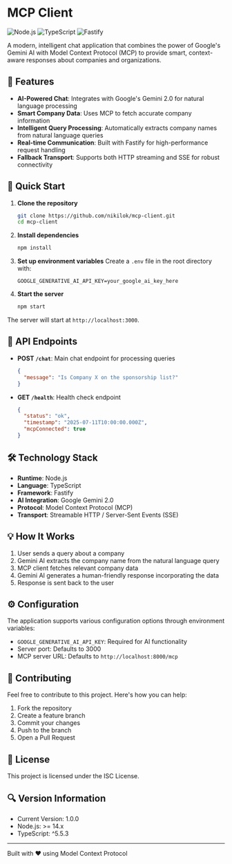 # MCP Client

![Node.js](https://img.shields.io/badge/Node.js-339933?style=for-the-badge&logo=nodedotjs&logoColor=white)
![TypeScript](https://img.shields.io/badge/TypeScript-007ACC?style=for-the-badge&logo=typescript&logoColor=white)
![Fastify](https://img.shields.io/badge/Fastify-000000?style=for-the-badge&logo=fastify&logoColor=white)

A modern, intelligent chat application that combines the power of Google's Gemini AI with Model Context Protocol (MCP) to provide smart, context-aware responses about companies and organizations.

## 🌟 Features

- **AI-Powered Chat**: Integrates with Google's Gemini 2.0 for natural language processing
- **Smart Company Data**: Uses MCP to fetch accurate company information
- **Intelligent Query Processing**: Automatically extracts company names from natural language queries
- **Real-time Communication**: Built with Fastify for high-performance request handling
- **Fallback Transport**: Supports both HTTP streaming and SSE for robust connectivity

## 🚀 Quick Start

1. **Clone the repository**
   ```bash
   git clone https://github.com/nikilok/mcp-client.git
   cd mcp-client
   ```

2. **Install dependencies**
   ```bash
   npm install
   ```

3. **Set up environment variables**
   Create a `.env` file in the root directory with:
   ```env
   GOOGLE_GENERATIVE_AI_API_KEY=your_google_ai_key_here
   ```

4. **Start the server**
   ```bash
   npm start
   ```

The server will start at `http://localhost:3000`.

## 🔌 API Endpoints

- **POST `/chat`**: Main chat endpoint for processing queries
  ```json
  {
    "message": "Is Company X on the sponsorship list?"
  }
  ```

- **GET `/health`**: Health check endpoint
  ```json
  {
    "status": "ok",
    "timestamp": "2025-07-11T10:00:00.000Z",
    "mcpConnected": true
  }
  ```

## 🛠 Technology Stack

- **Runtime**: Node.js
- **Language**: TypeScript
- **Framework**: Fastify
- **AI Integration**: Google Gemini 2.0
- **Protocol**: Model Context Protocol (MCP)
- **Transport**: Streamable HTTP / Server-Sent Events (SSE)

## 💡 How It Works

1. User sends a query about a company
2. Gemini AI extracts the company name from the natural language query
3. MCP client fetches relevant company data
4. Gemini AI generates a human-friendly response incorporating the data
5. Response is sent back to the user

## ⚙️ Configuration

The application supports various configuration options through environment variables:
- `GOOGLE_GENERATIVE_AI_API_KEY`: Required for AI functionality
- Server port: Defaults to 3000
- MCP server URL: Defaults to `http://localhost:8000/mcp`

## 🤝 Contributing

Feel free to contribute to this project. Here's how you can help:
1. Fork the repository
2. Create a feature branch
3. Commit your changes
4. Push to the branch
5. Open a Pull Request

## 📝 License

This project is licensed under the ISC License.

## 🔍 Version Information

- Current Version: 1.0.0
- Node.js: >= 14.x
- TypeScript: ^5.5.3

---
Built with ❤️ using Model Context Protocol